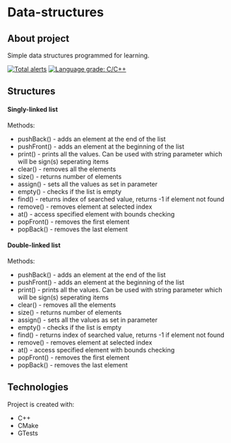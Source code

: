 # Data-structures

## About project
Simple data structures programmed for learning.

[![Total alerts](https://img.shields.io/lgtm/alerts/g/JChoptiany/Data-structures.svg?logo=lgtm&logoWidth=18)](https://lgtm.com/projects/g/JChoptiany/Data-structures/alerts/) [![Language grade: C/C++](https://img.shields.io/lgtm/grade/cpp/g/JChoptiany/Data-structures.svg?logo=lgtm&logoWidth=18)](https://lgtm.com/projects/g/JChoptiany/Data-structures/context:cpp)

## Structures
#### Singly-linked list 
Methods:
  * pushBack() - adds an element at the end of the list
  * pushFront() - adds an element at the beginning of the list
  * print() - prints all the values. Can be used with string parameter which will be sign(s) seperating items
  * clear() - removes all the elements
  * size() - returns number of elements
  * assign() - sets all the values as set in parameter
  * empty() - checks if the list is empty
  * find() - returns index of searched value, returns -1 if element not found
  * remove() - removes element at selected index
  * at() -  access specified element with bounds checking 
  * popFront() - removes the first element
  * popBack() - removes the last element
  
#### Double-linked list 
Methods:
  * pushBack() - adds an element at the end of the list
  * pushFront() - adds an element at the beginning of the list
  * print() - prints all the values. Can be used with string parameter which will be sign(s) seperating items
  * clear() - removes all the elements
  * size() - returns number of elements
  * assign() - sets all the values as set in parameter
  * empty() - checks if the list is empty
  * find() - returns index of searched value, returns -1 if element not found
  * remove() - removes element at selected index
  * at() -  access specified element with bounds checking 
  * popFront() - removes the first element
  * popBack() - removes the last element
  
## Technologies
Project is created with:
* C++
* CMake
* GTests
